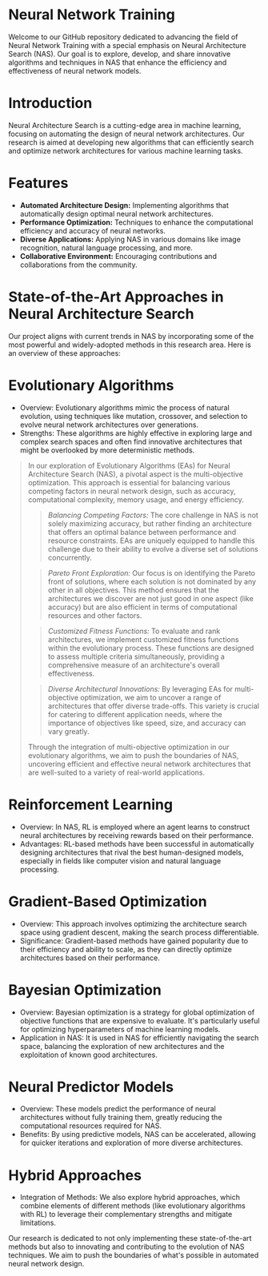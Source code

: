 # Neural Network Training
Welcome to our GitHub repository dedicated to advancing the field of Neural Network Training with a special emphasis on Neural Architecture Search (NAS). Our goal is to explore, develop, and share innovative algorithms and techniques in NAS that enhance the efficiency and effectiveness of neural network models.
# Introduction
Neural Architecture Search is a cutting-edge area in machine learning, focusing on automating the design of neural network architectures. Our research is aimed at developing new algorithms that can efficiently search and optimize network architectures for various machine learning tasks.
# Features
* **Automated Architecture Design:** Implementing algorithms that automatically design optimal neural network architectures.
* **Performance Optimization:** Techniques to enhance the computational efficiency and accuracy of neural networks.
* **Diverse Applications:** Applying NAS in various domains like image recognition, natural language processing, and more.
* **Collaborative Environment:** Encouraging contributions and collaborations from the community.

# State-of-the-Art Approaches in Neural Architecture Search
Our project aligns with current trends in NAS by incorporating some of the most powerful and widely-adopted methods in this research area. Here is an overview of these approaches:
# Evolutionary Algorithms
* Overview: Evolutionary algorithms mimic the process of natural evolution, using techniques like mutation, crossover, and selection to evolve neural network architectures over generations.
* Strengths: These algorithms are highly effective in exploring large and complex search spaces and often find innovative architectures that might be overlooked by more deterministic methods.

> In our exploration of Evolutionary Algorithms (EAs) for Neural Architecture Search (NAS), a pivotal aspect is the multi-objective optimization. This approach is essential for balancing various competing factors in neural network design, such as accuracy, computational complexity, memory usage, and energy efficiency.
> 
>> *Balancing Competing Factors:* The core challenge in NAS is not solely maximizing accuracy, but rather finding an architecture that offers an optimal balance between performance and resource constraints. EAs are uniquely equipped to handle this challenge due to their ability to evolve a diverse set of solutions concurrently.
>
>> *Pareto Front Exploration:* Our focus is on identifying the Pareto front of solutions, where each solution is not dominated by any other in all objectives. This method ensures that the architectures we discover are not just good in one aspect (like accuracy) but are also efficient in terms of computational resources and other factors.
>
>> *Customized Fitness Functions:* To evaluate and rank architectures, we implement customized fitness functions within the evolutionary process. These functions are designed to assess multiple criteria simultaneously, providing a comprehensive measure of an architecture's overall effectiveness.
>
>> *Diverse Architectural Innovations:* By leveraging EAs for multi-objective optimization, we aim to uncover a range of architectures that offer diverse trade-offs. This variety is crucial for catering to different application needs, where the importance of objectives like speed, size, and accuracy can vary greatly.
>
> Through the integration of multi-objective optimization in our evolutionary algorithms, we aim to push the boundaries of NAS, uncovering efficient and effective neural network architectures that are well-suited to a variety of real-world applications.


# Reinforcement Learning
* Overview: In NAS, RL is employed where an agent learns to construct neural architectures by receiving rewards based on their performance.
* Advantages: RL-based methods have been successful in automatically designing architectures that rival the best human-designed models, especially in fields like computer vision and natural language processing.
# Gradient-Based Optimization
* Overview: This approach involves optimizing the architecture search space using gradient descent, making the search process differentiable.
* Significance: Gradient-based methods have gained popularity due to their efficiency and ability to scale, as they can directly optimize architectures based on their performance.
# Bayesian Optimization
* Overview: Bayesian optimization is a strategy for global optimization of objective functions that are expensive to evaluate. It's particularly useful for optimizing hyperparameters of machine learning models.
* Application in NAS: It is used in NAS for efficiently navigating the search space, balancing the exploration of new architectures and the exploitation of known good architectures.
# Neural Predictor Models
* Overview: These models predict the performance of neural architectures without fully training them, greatly reducing the computational resources required for NAS.
* Benefits: By using predictive models, NAS can be accelerated, allowing for quicker iterations and exploration of more diverse architectures.
# Hybrid Approaches
* Integration of Methods: We also explore hybrid approaches, which combine elements of different methods (like evolutionary algorithms with RL) to leverage their complementary strengths and mitigate limitations.

Our research is dedicated to not only implementing these state-of-the-art methods but also to innovating and contributing to the evolution of NAS techniques. We aim to push the boundaries of what's possible in automated neural network design.
